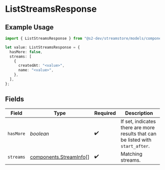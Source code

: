 # ListStreamsResponse

## Example Usage

```typescript
import { ListStreamsResponse } from "@s2-dev/streamstore/models/components";

let value: ListStreamsResponse = {
  hasMore: false,
  streams: [
    {
      createdAt: "<value>",
      name: "<value>",
    },
  ],
};
```

## Fields

| Field                                                                           | Type                                                                            | Required                                                                        | Description                                                                     |
| ------------------------------------------------------------------------------- | ------------------------------------------------------------------------------- | ------------------------------------------------------------------------------- | ------------------------------------------------------------------------------- |
| `hasMore`                                                                       | *boolean*                                                                       | :heavy_check_mark:                                                              | If set, indicates there are more results that can be listed with `start_after`. |
| `streams`                                                                       | [components.StreamInfo](../../models/components/streaminfo.md)[]                | :heavy_check_mark:                                                              | Matching streams.                                                               |